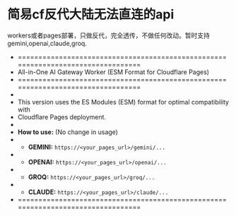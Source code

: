# 简易cf反代大陆无法直连的api
  workers或者pages部署，只做反代，完全透传，不做任何改动。暂时支持gemini,openai,claude,groq.


 * =================================================================================
 * All-in-One AI Gateway Worker (ESM Format for Cloudflare Pages)
 * =================================================================================
 *
 * This version uses the ES Modules (ESM) format for optimal compatibility with
 * Cloudflare Pages deployment.
 *
 * **How to use:** (No change in usage)
 * - **GEMINI:**   `https://<your_pages_url>/gemini/...`
 * - **OPENAI:**   `https://<your_pages_url>/openai/...`
 * - **GROQ:**     `https://<your_pages_url>/groq/...`
 * - **CLAUDE:**   `https://<your_pages_url>/claude/...`
 * =================================================================================


